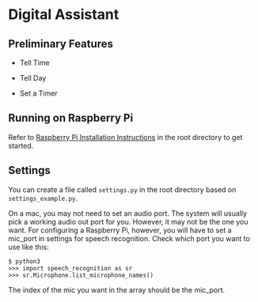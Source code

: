 # Digital Assistant

## Preliminary Features

- Tell Time

- Tell Day

- Set a Timer

## Running on Raspberry Pi

Refer to [Raspberry Pi Installation Instructions](Raspberry_Pi_Install_Instructions.md) in the root directory to get started.

## Settings
You can create a file called `settings.py` in the root directory based on `settings_example.py`.

On a mac, you may not need to set an audio port. The system will usually pick a working audio out port for you. However, it may not be the one you want. For configuring a Raspberry Pi, however, you will have to set a mic_port in settings for speech recognition. Check which port you want to use like this:
```
$ python3
>>> import speech_recognition as sr
>>> sr.Microphone.list_microphone_names()
```
The index of the mic you want in the array should be the mic_port.
